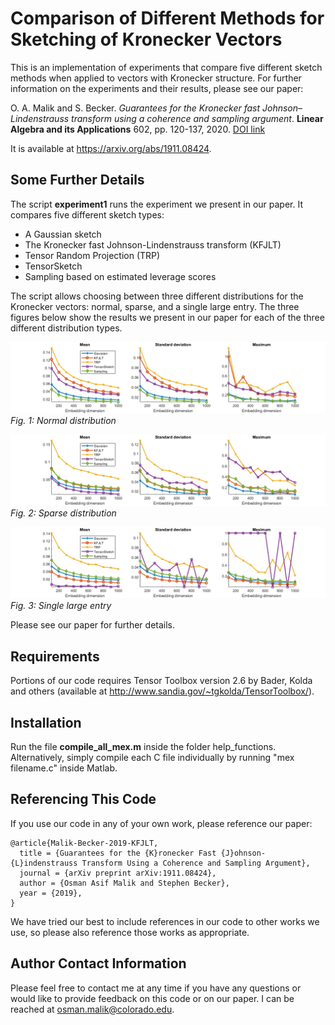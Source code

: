 # Comparison of Different Methods for Sketching of Kronecker Vectors
This is an implementation of experiments that compare five different sketch methods when applied to vectors with Kronecker structure. 
For further information on the experiments and their results, please see our paper:

O. A. Malik and S. Becker. *Guarantees for the Kronecker fast Johnson–Lindenstrauss transform using a coherence and sampling argument*. **Linear Algebra and its Applications** 602, pp. 120-137, 2020. [DOI link](https://doi.org/10.1016/j.laa.2020.05.004)

It is available at https://arxiv.org/abs/1911.08424.

## Some Further Details
The script **experiment1** runs the experiment we present in our paper. It compares five different sketch types:
* A Gaussian sketch
* The Kronecker fast Johnson-Lindenstrauss transform (KFJLT)
* Tensor Random Projection (TRP)
* TensorSketch
* Sampling based on estimated leverage scores

The script allows choosing between three different distributions for the Kronecker vectors: normal, sparse, and a single large entry. The three figures below show the results we present in our paper for each of the three different distribution types. 

![Experiment results](experiment1-normal.png)
*Fig. 1: Normal distribution*

![Experiment results](experiment1-sparse.png)
*Fig. 2: Sparse distribution*

![Experiment results](experiment1-large-single.png)
*Fig. 3: Single large entry*

Please see our paper for further details.

## Requirements
Portions of our code requires Tensor Toolbox version 2.6 by Bader, Kolda and others (available at http://www.sandia.gov/~tgkolda/TensorToolbox/).

## Installation
Run the file **compile_all_mex.m** inside the folder help_functions. Alternatively, simply compile each C file individually by running "mex filename.c" inside Matlab.

## Referencing This Code
If you use our code in any of your own work, please reference our paper:
```
@article{Malik-Becker-2019-KFJLT,
  title = {Guarantees for the {K}ronecker Fast {J}ohnson-{L}indenstrauss Transform Using a Coherence and Sampling Argument},
  journal = {arXiv preprint arXiv:1911.08424},
  author = {Osman Asif Malik and Stephen Becker},
  year = {2019},
}
```

We have tried our best to include references in our code to other works we use, so please also reference those works as appropriate.

## Author Contact Information
Please feel free to contact me at any time if you have any questions or would like to provide feedback on this code or on our paper. I can be reached at osman.malik@colorado.edu.
